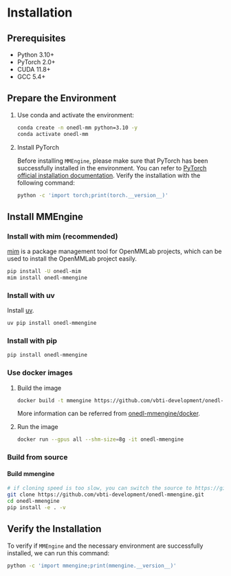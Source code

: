 # Installation

## Prerequisites

- Python 3.10+
- PyTorch 2.0+
- CUDA 11.8+
- GCC 5.4+

## Prepare the Environment

1. Use conda and activate the environment:

   ```bash
   conda create -n onedl-mm python=3.10 -y
   conda activate onedl-mm
   ```

2. Install PyTorch

   Before installing `MMEngine`, please make sure that PyTorch has been successfully installed in the environment. You can refer to [PyTorch official installation documentation](https://pytorch.org/get-started/locally/#start-locally). Verify the installation with the following command:

   ```bash
   python -c 'import torch;print(torch.__version__)'
   ```

## Install MMEngine

### Install with mim (recommended)

[mim](https://github.com/vbti-development/mim) is a package management tool for OpenMMLab projects, which can be used to install the OpenMMLab project easily.

```bash
pip install -U onedl-mim
mim install onedl-mmengine
```

### Install with uv

Install [uv](https://docs.astral.sh/uv/getting-started/installation/).

```bash
uv pip install onedl-mmengine
```

### Install with pip

```bash
pip install onedl-mmengine
```

### Use docker images

1. Build the image

   ```bash
   docker build -t mmengine https://github.com/vbti-development/onedl-mmengine.git#main:docker/release
   ```

   More information can be referred from [onedl-mmengine/docker](https://github.com/vbti-development/onedl-mmengine/tree/main/docker).

2. Run the image

   ```bash
   docker run --gpus all --shm-size=8g -it onedl-mmengine
   ```

### Build from source

#### Build mmengine

```bash
# if cloning speed is too slow, you can switch the source to https://gitee.com/vbti-development/onedl-mmengine.git
git clone https://github.com/vbti-development/onedl-mmengine.git
cd onedl-mmengine
pip install -e . -v
```

## Verify the Installation

To verify if `MMEngine` and the necessary environment are successfully installed, we can run this command:

```bash
python -c 'import mmengine;print(mmengine.__version__)'
```
